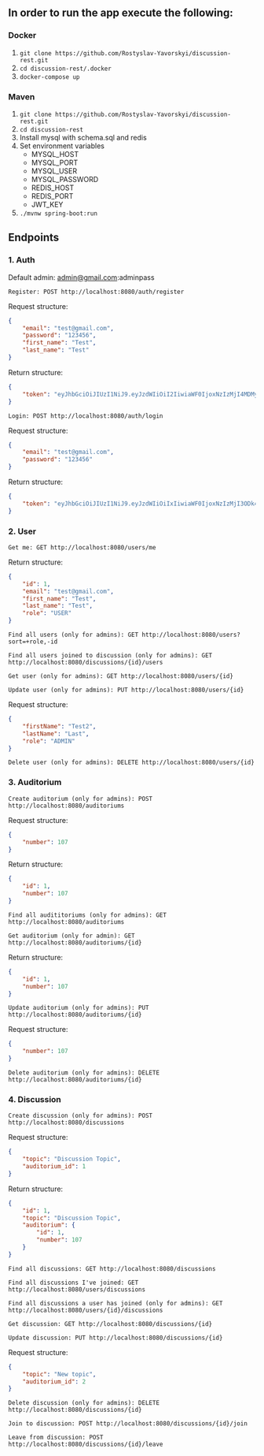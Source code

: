 ## In order to run the app execute the following:

### Docker
1. `git clone https://github.com/Rostyslav-Yavorskyi/discussion-rest.git`
2. `cd discussion-rest/.docker`
3. `docker-compose up`

### Maven

1. `git clone https://github.com/Rostyslav-Yavorskyi/discussion-rest.git`
2. `cd discussion-rest`
3. Install mysql with schema.sql and redis
4. Set environment variables
    - MYSQL_HOST
    - MYSQL_PORT
    - MYSQL_USER
    - MYSQL_PASSWORD
    - REDIS_HOST
    - REDIS_PORT
    - JWT_KEY
5. `./mvnw spring-boot:run`

## Endpoints

### 1. Auth

Default admin: admin@gmail.com:adminpass

`Register: POST http://localhost:8080/auth/register`

Request structure: 
```json
{
    "email": "test@gmail.com",
    "password": "123456",
    "first_name": "Test",
    "last_name": "Test"
}
```

Return structure:
```json
{
    "token": "eyJhbGciOiJIUzI1NiJ9.eyJzdWIiOiI2IiwiaWF0IjoxNzIzMjI4MDMyLCJleHAiOjE3MjMzMTQ0MzJ9.3eCdbwK4CxZYohPkqSmlveZfb-kkU4hdPnX8xgI-LO4"
}
```

`Login: POST http://localhost:8080/auth/login`

Request structure:
```json
{
    "email": "test@gmail.com",
    "password": "123456"
}
```

Return structure:
```json
{
    "token": "eyJhbGciOiJIUzI1NiJ9.eyJzdWIiOiIxIiwiaWF0IjoxNzIzMjI3ODk4LCJleHAiOjE3MjMzMTQyOTh9.J-a4d_Sc5Fux1HlKoNgZmco7_eR0hbdvgmfj3jDblzo"
}
```

### 2. User

`Get me: GET http://localhost:8080/users/me`

Return structure:
```json
{
    "id": 1,
    "email": "test@gmail.com",
    "first_name": "Test",
    "last_name": "Test",
    "role": "USER"
}
```

`Find all users (only for admins): GET http://localhost:8080/users?sort=+role,-id`

`Find all users joined to discussion (only for admins): GET http://localhost:8080/discussions/{id}/users`

`Get user (only for admins): GET http://localhost:8080/users/{id}`

`Update user (only for admins): PUT http://localhost:8080/users/{id}`

Request structure:
```json
{
    "firstName": "Test2",
    "lastName": "Last",
    "role": "ADMIN"
}
```

`Delete user (only for admins): DELETE http://localhost:8080/users/{id}`


### 3. Auditorium

`Create auditorium (only for admins): POST http://localhost:8080/auditoriums`

Request structure:
```json
{
    "number": 107
}
```

Return structure:
```json
{
    "id": 1,
    "number": 107
}
```

`Find all audititoriums (only for admins): GET http://localhost:8080/auditoriums`

`Get auditorium (only for admin): GET http://localhost:8080/auditoriums/{id}`

Return structure:
```json
{
    "id": 1,
    "number": 107
}
```

`Update auditorium (only for admins): PUT http://localhost:8080/auditoriums/{id}`

Request structure:
```json
{
    "number": 107
}
```

`Delete auditorium (only for admins): DELETE http://localhost:8080/auditoriums/{id}`


### 4. Discussion

`Create discussion (only for admins): POST http://localhost:8080/discussions`

Request structure:
```json
{
    "topic": "Discussion Topic",
    "auditorium_id": 1
}
```

Return structure:
```json
{
    "id": 1,
    "topic": "Discussion Topic",
    "auditorium": {
        "id": 1,
        "number": 107
    }
}
```

`Find all discussions: GET http://localhost:8080/discussions`

`Find all discussions I've joined: GET http://localhost:8080/users/discussions`

`Find all discussions a user has joined (only for admins): GET http://localhost:8080/users/{id}/discussions`

`Get discussion: GET http://localhost:8080/discussions/{id}`

`Update discussion: PUT http://localhost:8080/discussions/{id}`

Request structure:
```json
{
    "topic": "New topic",
    "auditorium_id": 2
}
```

`Delete discussion (only for admins): DELETE http://localhost:8080/discussions/{id}`

`Join to discussion: POST http://localhost:8080/discussions/{id}/join`

`Leave from discussion: POST http://localhost:8080/discussions/{id}/leave`